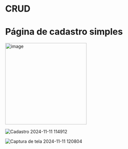 # CRUD

 # Página de cadastro simples
 <img width="259" alt="image" src="https://github.com/user-attachments/assets/372ee20d-caaa-431e-8e9c-5df267ff7bf9">
 
 ![Cadastro 2024-11-11 114912](https://github.com/user-attachments/assets/5868e564-541c-4033-b4ac-ae7dcff043f9)

 ![Captura de tela 2024-11-11 120804](https://github.com/user-attachments/assets/c856d424-c524-4be5-bf64-d712498c59ab)


 



